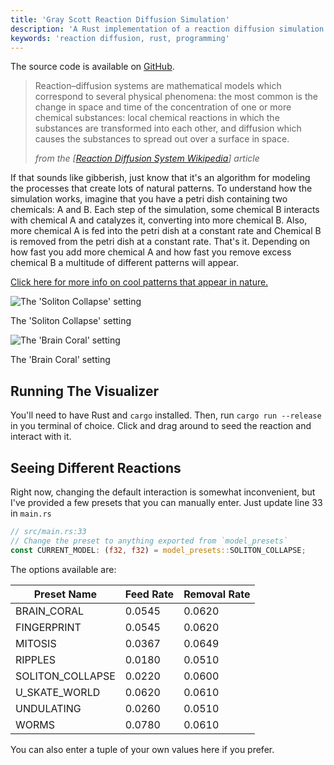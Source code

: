 ```yaml
---
title: 'Gray Scott Reaction Diffusion Simulation'
description: 'A Rust implementation of a reaction diffusion simulation.'
keywords: 'reaction diffusion, rust, programming'
---
```


The source code is available on [GitHub].

> Reaction–diffusion systems are mathematical models which correspond to several physical phenomena:
> the most common is the change in space and time of the concentration of one or more chemical
> substances: local chemical reactions in which the substances are transformed into each other, and
> diffusion which causes the substances to spread out over a surface in space.
>
> <p class="right"><i>from the [<a href="https://en.wikipedia.org/wiki/Reaction%E2%80%93diffusion_system">Reaction Diffusion System Wikipedia</a>] article</i></p>

If that sounds like gibberish, just know that it's an algorithm for modeling the processes that
create lots of natural patterns. To understand how the simulation works, imagine that you have a
petri dish containing two chemicals: A and B. Each step of the simulation, some chemical B interacts
with chemical A and catalyzes it, converting into more chemical B. Also, more chemical A is fed into
the petri dish at a constant rate and Chemical B is removed from the petri dish at a constant rate.
That's it. Depending on how fast you add more chemical A and how fast you remove excess chemical B a
multitude of different patterns will appear.

[Click here for more info on cool patterns that appear in nature.][patterns-in-nature]

![The 'Soliton Collapse' setting](/images/programming/reaction-diffusion/soliton.png)

<p class="image-subtitle">The 'Soliton Collapse' setting</p>

![The 'Brain Coral' setting](/images/programming/reaction-diffusion/brain_coral.png)

<p class="image-subtitle">The 'Brain Coral' setting</p>

## Running The Visualizer

You'll need to have Rust and `cargo` installed. Then, run `cargo run --release` in you terminal of
choice. Click and drag around to seed the reaction and interact with it.

## Seeing Different Reactions

Right now, changing the default interaction is somewhat inconvenient, but I've provided a few
presets that you can manually enter. Just update line 33 in `main.rs`

```rust
// src/main.rs:33
// Change the preset to anything exported from `model_presets`
const CURRENT_MODEL: (f32, f32) = model_presets::SOLITON_COLLAPSE;
```

The options available are:

<table>
    <thead>
        <tr>
            <th>Preset Name</th>
            <th>Feed Rate</th>
            <th>Removal Rate</th>
        </tr>
    </thead>
    <tbody>
        <tr>
            <td>BRAIN_CORAL</td>
            <td>0.0545</td>
            <td>0.0620</td>
        </tr>
        <tr>
            <td>FINGERPRINT</td>
            <td>0.0545</td>
            <td>0.0620</td>
        </tr>
        <tr>
            <td>MITOSIS</td>
            <td>0.0367</td>
            <td>0.0649</td>
        </tr>
        <tr>
            <td>RIPPLES</td>
            <td>0.0180</td>
            <td>0.0510</td>
        </tr>
        <tr>
            <td>SOLITON_COLLAPSE</td>
            <td>0.0220</td>
            <td>0.0600</td>
        </tr>
        <tr>
            <td>U_SKATE_WORLD</td>
            <td>0.0620</td>
            <td>0.0610</td>
        </tr>
        <tr>
            <td>UNDULATING</td>
            <td>0.0260</td>
            <td>0.0510</td>
        </tr>
        <tr>
            <td>WORMS</td>
            <td>0.0780</td>
            <td>0.0610</td>
        </tr>
    </tbody>
</table>

You can also enter a tuple of your own values here if you prefer.

[GitHub]: https://github.com/Velfi/Gray-Scott-Reaction-Diffusion
[reaction diffusion system wikipedia]: https://en.wikipedia.org/wiki/Reaction%E2%80%93diffusion_system
[patterns-in-nature]: https://en.wikipedia.org/wiki/Patterns_in_nature
[example_soliton]: /example_soliton.png "An example of the 'Soliton Collapse' setting"
[example_brain_coral]: /example_brain_coral.png "An example of the 'Brain Coral' setting"
